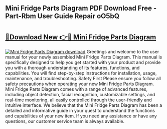 ## Mini Fridge Parts Diagram PDF Download Free - Part-Rbm User Guide Repair oO5bQ

# <h2><a href="http://dfm79c1.blite.top/?on=Mini+Fridge+Parts+Diagram">🔗Download New 👉🔴 Mini Fridge Parts Diagram</a></h2>

[![Mini Fridge Parts Diagram download](https://i.imgur.com/lujVjoI.png)](http://dfm79c1.blite.top/?on=Mini+Fridge+Parts+Diagram)
Greetings and welcome to the user manual for your newly assembled Mini Fridge Parts Diagram. This manual is specifically designed to help you get started with your product and provide you with a thorough understanding of its features, functions, and capabilities. You will find step-by-step instructions for installation, usage, maintenance, and troubleshooting. Safety First Please ensure you follow all safety precautions when operating your new Mini Fridge Parts Diagram. Mini Fridge Parts Diagram comes with a range of advanced features, including object detection, facial recognition, customizable settings, and real-time monitoring, all easily controlled through the user-friendly and intuitive interface. We believe that the Mini Fridge Parts Diagram has been a detailed and informative guide in your quest to understand the functions and capabilities of your new item. If you need any assistance or have any questions, our customer service team is always available.
